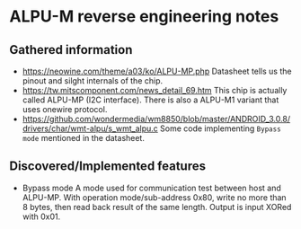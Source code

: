 # ALPU-M reverse engineering notes

## Gathered information
 - https://neowine.com/theme/a03/ko/ALPU-MP.php
 Datasheet tells us the pinout and silght internals of the chip.
 - https://tw.mitscomponent.com/news_detail_69.htm
 This chip is actually called ALPU-MP (I2C interface). There is also a ALPU-M1 variant that uses onewire protocol.
 - https://github.com/wondermedia/wm8850/blob/master/ANDROID_3.0.8/drivers/char/wmt-alpu/s_wmt_alpu.c
 Some code implementing `Bypass mode` mentioned in the datasheet.

## Discovered/Implemented features
 - Bypass mode
 A mode used for communication test between host and ALPU-MP. With operation mode/sub-address 0x80, write no more than 8 bytes, then read back result of the same length. Output is input XORed with 0x01.


